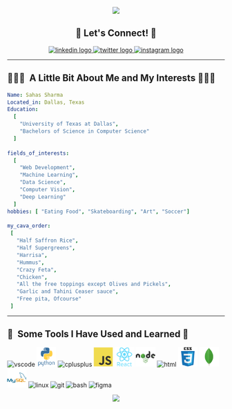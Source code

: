 <p align='center'>
    <img src="https://capsule-render.vercel.app/api?type=waving&color=gradient&height=300&section=header&text=Hey%20there!&fontSize=80&animation=fadeIn&fontAlignY=38&desc=I'm%20Sahas%20Sharma.%20And%20this%20is%20my%20Github%20Page.&descAlignY=51&descAlign=52"/>
</p>

<h2 align="center">
  💬 Let's Connect! 💬
</h2>

<p align="center">
<a href="https://www.linkedin.com/in/sahassharma/">
  <img src="https://raw.githubusercontent.com/maurodesouza/profile-readme-generator/master/src/assets/icons/social/linkedin/default.svg" width="52" height="40" alt="linkedin logo"  />
</a>
<a href="https://twitter.com/sahasyy">
  <img src="https://raw.githubusercontent.com/maurodesouza/profile-readme-generator/master/src/assets/icons/social/twitter/default.svg" width="52" height="40" alt="twitter logo"  />
</a>
<a href="https://www.instagram.com/sahasyy/">
  <img src="https://raw.githubusercontent.com/maurodesouza/profile-readme-generator/master/src/assets/icons/social/instagram/default.svg" width="52" height="40" alt="instagram logo"  />
</a>
</p>

---

<h2> 👨🏻‍💻 &nbsp;A Little Bit About Me and My Interests 👨🏻‍💻</h2>

```yaml
Name: Sahas Sharma
Located_in: Dallas, Texas
Education:
  [
    "University of Texas at Dallas",
    "Bachelors of Science in Computer Science"
  ]

fields_of_interests:
  [
    "Web Development",
    "Machine Learning",
    "Data Science",
    "Computer Vision",
    "Deep Learning"
  ]
hobbies: [ "Eating Food", "Skateboarding", "Art", "Soccer"]

my_cava_order:
 [
   "Half Saffron Rice",
   "Half Supergreens",
   "Harrisa",
   "Hummus",
   "Crazy Feta",
   "Chicken",
   "All the free toppings except Olives and Pickels",
   "Garlic and Tahini Ceaser sauce",
   "Free pita, Ofcourse"
 ]
```
---  
  
<h2> 🚀 &nbsp;Some Tools I Have Used and Learned 🚀 </h2>
<p align="left">
<img src="https://cdn.jsdelivr.net/gh/devicons/devicon/icons/vscode/vscode-original.svg" alt="vscode" width="45" height="45"/>
<img src="https://raw.githubusercontent.com/devicons/devicon/master/icons/python/python-original-wordmark.svg" alt="python" width="45" height="45"/>
<img src="https://cdn.jsdelivr.net/gh/devicons/devicon/icons/cplusplus/cplusplus-original.svg" alt="cplusplus" width="45" height="45"/>
<img src="https://raw.githubusercontent.com/devicons/devicon/master/icons/javascript/javascript-original.svg" alt="javascript" width="45" height="45" />
<img src="https://raw.githubusercontent.com/devicons/devicon/master/icons/react/react-original-wordmark.svg" alt="react" width="45" height="45" />
<img src="https://raw.githubusercontent.com/devicons/devicon/master/icons/nodejs/nodejs-original-wordmark.svg" alt="nodejs" width="45" height="45" />
<img src="https://cdn.jsdelivr.net/gh/devicons/devicon/icons/html5/html5-original.svg" alt="html" width="45" height="45"/>
<img src="https://raw.githubusercontent.com/devicons/devicon/master/icons/css3/css3-original-wordmark.svg" alt="css3" width="45" height="45" />
<img src="https://raw.githubusercontent.com/devicons/devicon/master/icons/mongodb/mongodb-original.svg" alt="mongodb" width="45" height="45" />
<img src="https://raw.githubusercontent.com/devicons/devicon/master/icons/mysql/mysql-original-wordmark.svg" alt="mysql" width="45" height="45" />
<img src="https://cdn.jsdelivr.net/gh/devicons/devicon/icons/linux/linux-original.svg" alt="linux" width="45" height="45"/>       
<img src="https://cdn.jsdelivr.net/gh/devicons/devicon/icons/git/git-original.svg" alt="git" width="45" height="45"/>
<img src="https://cdn.jsdelivr.net/gh/devicons/devicon/icons/bash/bash-original.svg" alt="bash" width="45" height="45"/>
<img src="https://cdn.jsdelivr.net/gh/devicons/devicon/icons/figma/figma-original.svg" alt="figma" width="45" height="45"/>   
</p>

<p align="center">
  <img src="https://capsule-render.vercel.app/api?type=waving&color=gradient&height=100&section=footer"/>
</p>
